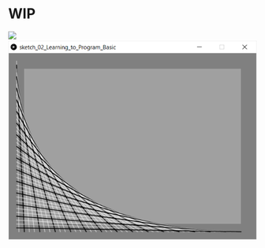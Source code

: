 <h1> WIP </h1>
<img src="sketch_02_Learning_to_Program_Extra/screen.gif">
<img src="sketch_02_Learning_to_Program_Basic/basic.png">